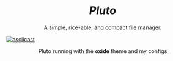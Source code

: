 <h1 align="center"><i>Pluto</i></h1>

<p align="center">A simple, rice-able, and compact file manager.</center>

[![asciicast](https://asciinema.org/a/213618.svg)](https://asciinema.org/a/213618)

<p align="center">Pluto running with the <b>oxide</b> theme and my configs</p>
